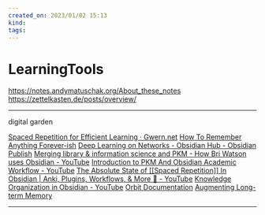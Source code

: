 ```yaml
---
created_on: 2023/01/02 15:13
kind:
tags:
---
```


# LearningTools

<https://notes.andymatuschak.org/About_these_notes>
<https://zettelkasten.de/posts/overview/>

___

digital garden

[Spaced Repetition for Efficient Learning · Gwern.net](https://www.gwern.net/Spaced-repetition)
[How To Remember Anything Forever-ish](https://ncase.me/remember/)
[Deep Learning on Networks - Obsidian Hub - Obsidian Publish](https://publish.obsidian.md/hub/04+-+Guides%2C+Workflows%2C+%26+Courses/Community+Talks/Deep+Learning+on+Networks)
[Merging library & information science and PKM - How Bri Watson uses Obsidian - YouTube](https://www.youtube.com/watch?v=6vFRnKsNX3c)
[Introduction to PKM And Obsidian Academic Workflow - YouTube](https://www.youtube.com/watch?v=kCOrqKrocCM)
[The Absolute State of [[Spaced Repetition]] In Obsidian | Anki, Plugins, Workflows, & More 🧠️ - YouTube](https://www.youtube.com/watch?v=OqVs1Sw-Ahg)
[Knowledge Organization in Obsidian - YouTube](https://youtu.be/cGQBOqvPK50)
[Orbit Documentation](https://docs.withorbit.com/)
[Augmenting Long-term Memory](http://augmentingcognition.com/ltm.html)

___

